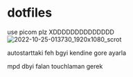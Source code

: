 # dotfiles
use picom plz
 XDDDDDDDDDDDDDD
![2022-10-25-013730_1920x1080_scrot](https://user-images.githubusercontent.com/81658277/197643092-f2034833-0e5b-484c-a7ac-763a5e937fd5.png)

autostarttaki feh bgyi kendine gore ayarla


mpd dbyi falan touchlaman gerek

